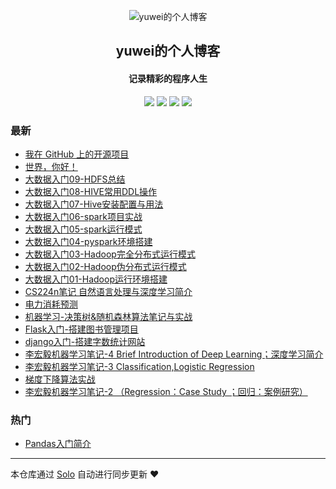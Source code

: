 <p align="center"><img alt="yuwei的个人博客" src="https://dik111-1258101294.cos.ap-guangzhou.myqcloud.com/favicon.ico"></p><h2 align="center">
yuwei的个人博客
</h2>

<h4 align="center">记录精彩的程序人生</h4>
<p align="center"><a title="yuwei的个人博客" target="_blank" href="https://github.com/dik111/solo-blog"><img src="https://img.shields.io/github/last-commit/dik111/solo-blog.svg?style=flat-square&color=FF9900"></a>
<a title="GitHub repo size in bytes" target="_blank" href="https://github.com/dik111/solo-blog"><img src="https://img.shields.io/github/repo-size/dik111/solo-blog.svg?style=flat-square"></a>
<a title="Solo Version" target="_blank" href="https://github.com/b3log/solo/releases"><img src="https://img.shields.io/badge/solo-3.6.6-f1e05a.svg?style=flat-square&color=blueviolet"></a>
<a title="Hits" target="_blank" href="https://github.com/b3log/hits"><img src="https://hits.b3log.org/dik111/solo-blog.svg"></a></p>

### 最新

* [我在 GitHub 上的开源项目](http://www.yuweizhan.cn/my-github-repos)
* [世界，你好！](http://www.yuweizhan.cn/hello-solo)
* [大数据入门09-HDFS总结](http://www.yuweizhan.cn/articles/2019/01/15/1573384294325.html)
* [大数据入门08-HIVE常用DDL操作](http://www.yuweizhan.cn/articles/2019/01/05/1573384293260.html)
* [大数据入门07-Hive安装配置与用法](http://www.yuweizhan.cn/articles/2019/01/03/1573384297004.html)
* [大数据入门06-spark项目实战](http://www.yuweizhan.cn/articles/2018/12/26/1573384293959.html)
* [大数据入门05-spark运行模式](http://www.yuweizhan.cn/articles/2018/12/21/1573384292147.html)
* [大数据入门04-pyspark环境搭建](http://www.yuweizhan.cn/articles/2018/12/20/1573384296430.html)
* [大数据入门03-Hadoop完全分布式运行模式](http://www.yuweizhan.cn/articles/2018/12/19/1573384294719.html)
* [大数据入门02-Hadoop伪分布式运行模式](http://www.yuweizhan.cn/articles/2018/12/18/1573384292875.html)
* [大数据入门01-Hadoop运行环境搭建](http://www.yuweizhan.cn/articles/2018/12/09/1573384293676.html)
* [CS224n笔记 自然语言处理与深度学习简介](http://www.yuweizhan.cn/articles/2018/11/11/1573384296036.html)
* [电力消耗预测](http://www.yuweizhan.cn/articles/2018/10/31/1573384295032.html)
* [机器学习-决策树&随机森林算法笔记与实战](http://www.yuweizhan.cn/articles/2018/10/15/1573384292605.html)
* [Flask入门-搭建图书管理项目](http://www.yuweizhan.cn/articles/2018/09/16/1573384290845.html)
* [django入门-搭建字数统计网站](http://www.yuweizhan.cn/articles/2018/09/02/1573384289968.html)
* [李宏毅机器学习笔记-4 Brief Introduction of Deep Learning；深度学习简介](http://www.yuweizhan.cn/articles/2018/07/31/1573384291889.html)
* [李宏毅机器学习笔记-3 Classification,Logistic Regression](http://www.yuweizhan.cn/articles/2018/07/27/1573384296771.html)
* [梯度下降算法实战](http://www.yuweizhan.cn/articles/2018/06/30/1573384291335.html)
* [李宏毅机器学习笔记-2 （Regression：Case Study ；回归：案例研究）](http://www.yuweizhan.cn/articles/2018/06/27/1573384297509.html)

### 热门

* [Pandas入门简介](http://www.yuweizhan.cn/articles/2017/10/26/1573384289236.html)



---

本仓库通过 [Solo](https://github.com/b3log/solo) 自动进行同步更新 ❤️ 